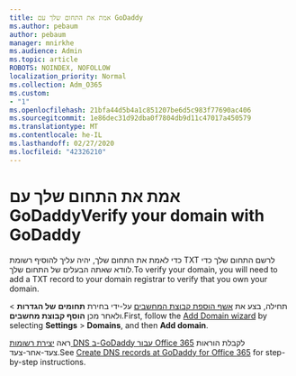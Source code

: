 ```yaml
---
title: אמת את התחום שלך עם GoDaddy
ms.author: pebaum
author: pebaum
manager: mnirkhe
ms.audience: Admin
ms.topic: article
ROBOTS: NOINDEX, NOFOLLOW
localization_priority: Normal
ms.collection: Adm_O365
ms.custom:
- "1"
ms.openlocfilehash: 21bfa44d5b4a1c851207be6d5c983f77690ac406
ms.sourcegitcommit: 1e86dec31d92dba0f7804db9d11c47017a450579
ms.translationtype: MT
ms.contentlocale: he-IL
ms.lasthandoff: 02/27/2020
ms.locfileid: "42326210"
---
```

# <a name="verify-your-domain-with-godaddy"></a><span data-ttu-id="69f3b-102">אמת את התחום שלך עם GoDaddy</span><span class="sxs-lookup"><span data-stu-id="69f3b-102">Verify your domain with GoDaddy</span></span>

<span data-ttu-id="69f3b-103">כדי לאמת את התחום שלך, יהיה עליך להוסיף רשומת TXT לרשם התחום שלך כדי לוודא שאתה הבעלים של התחום שלך.</span><span class="sxs-lookup"><span data-stu-id="69f3b-103">To verify your domain, you will need to add a TXT record to your domain registrar to verify that you own your domain.</span></span> 

<span data-ttu-id="69f3b-104">תחילה, בצע את [אשף הוספת קבוצת המחשבים](https://portal.office.com/adminportal/home#/Domains) על-ידי בחירת **תחומים** **של הגדרות** \> ולאחר מכן **הוסף קבוצת מחשבים**.</span><span class="sxs-lookup"><span data-stu-id="69f3b-104">First, follow the [Add Domain wizard](https://portal.office.com/adminportal/home#/Domains) by selecting **Settings** \> **Domains**, and then **Add domain**.</span></span>
  
<span data-ttu-id="69f3b-105">ראה [יצירת רשומות DNS ב-GoDaddy עבור Office 365](https://docs.microsoft.com/microsoft-365/admin/dns/create-dns-records-at-godaddy) לקבלת הוראות צעד-אחר-צעד.</span><span class="sxs-lookup"><span data-stu-id="69f3b-105">See [Create DNS records at GoDaddy for Office 365](https://docs.microsoft.com/microsoft-365/admin/dns/create-dns-records-at-godaddy) for step-by-step instructions.</span></span>